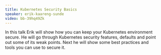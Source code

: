```yaml
---
title: Kubernetes Security Basics
speaker: erik-kaareng-sunde
video: bb-39hq49Zk
---
```


In this talk Erik will show how you can keep your Kubernetes environment secure.
He will go through Kubernetes security features, defaults and point out some of its weak points.
Next he will show some best practices and tools you can use to secure it.
